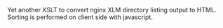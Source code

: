 Yet another XSLT to convert nginx XLM directory listing output to HTML. Sorting is performed on client side with javascript.
